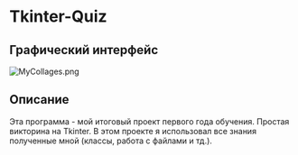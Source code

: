 # Tkinter-Quiz
## Графический интерфейс
![MyCollages.png](https://im.wampi.ru/2023/10/25/MyCollages.png)
## Описание
Эта программа - мой итоговый проект первого года обучения. Простая викторина на Tkinter. В этом проекте я использовал все знания полученные мной (классы, работа с файлами и тд.).

